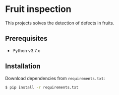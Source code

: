 # Fruit inspection
This projects solves the detection of defects in fruits.

## Prerequisites

* Python v3.7.x

## Installation


Download dependencies from `requirements.txt`:
```bash
$ pip install -r requirements.txt
```
